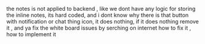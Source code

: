 the notes is not applied to backend , like we dont have any logic for storing the inline notes, its hard coded, 
and i dont know why there is that button with notification or chat thing icon, it does nothing, if it does nothing remove it , 
and 
ya fix the white board issues by serching on internet how to fix it , how to implement it
